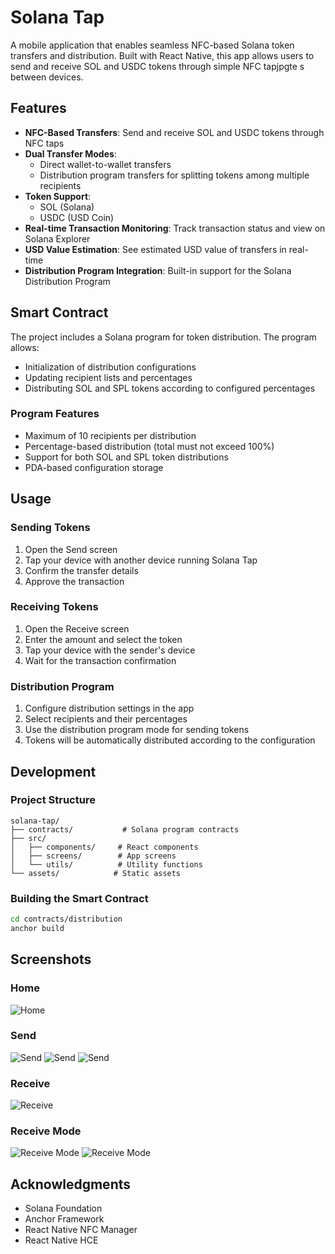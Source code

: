 # Solana Tap

A mobile application that enables seamless NFC-based Solana token transfers and distribution. Built with React Native, this app allows users to send and receive SOL and USDC tokens through simple NFC tapjpgte s between devices.

## Features

- **NFC-Based Transfers**: Send and receive SOL and USDC tokens through NFC taps
- **Dual Transfer Modes**:
  - Direct wallet-to-wallet transfers
  - Distribution program transfers for splitting tokens among multiple recipients
- **Token Support**:
  - SOL (Solana)
  - USDC (USD Coin)
- **Real-time Transaction Monitoring**: Track transaction status and view on Solana Explorer
- **USD Value Estimation**: See estimated USD value of transfers in real-time
- **Distribution Program Integration**: Built-in support for the Solana Distribution Program


## Smart Contract

The project includes a Solana program for token distribution. The program allows:
- Initialization of distribution configurations
- Updating recipient lists and percentages
- Distributing SOL and SPL tokens according to configured percentages

### Program Features
- Maximum of 10 recipients per distribution
- Percentage-based distribution (total must not exceed 100%)
- Support for both SOL and SPL token distributions
- PDA-based configuration storage

## Usage

### Sending Tokens
1. Open the Send screen
2. Tap your device with another device running Solana Tap
3. Confirm the transfer details
4. Approve the transaction

### Receiving Tokens
1. Open the Receive screen
2. Enter the amount and select the token
3. Tap your device with the sender's device
4. Wait for the transaction confirmation

### Distribution Program
1. Configure distribution settings in the app
2. Select recipients and their percentages
3. Use the distribution program mode for sending tokens
4. Tokens will be automatically distributed according to the configuration

## Development

### Project Structure
```
solana-tap/
├── contracts/           # Solana program contracts
├── src/
│   ├── components/     # React components
│   ├── screens/        # App screens
│   └── utils/          # Utility functions
└── assets/            # Static assets
```

### Building the Smart Contract
```bash
cd contracts/distribution
anchor build
```

## Screenshots
### Home
![Home](./screenshots/screenshot-home.jpg)

### Send
![Send](./screenshots/screenshot-send1.jpg)
![Send](./screenshots/screenshot-send2.jpg)
![Send](./screenshots/screenshot-send3.jpg)

### Receive
![Receive](./screenshots/screenshot-receive.jpg)

### Receive Mode
![Receive Mode](./screenshots/screenshot-mode1.jpg)
![Receive Mode](./screenshots/screenshot-mode2.jpg)

## Acknowledgments

- Solana Foundation
- Anchor Framework
- React Native NFC Manager
- React Native HCE
